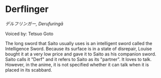 # Derflinger

_デルフリンガー, Derufuringā_

Voiced by: Tetsuo Goto

The long sword that Saito usually uses is an intelligent sword called the Intelligence Sword. Because its surface is in a state of disrepair, Louise bought it at a very low price and gave it to Saito as his companion sword. Saito calls it "Derf" and it refers to Saito as its "partner". It loves to talk. However, in the anime, it is not specified whether it can talk when it is placed in its scabbard.